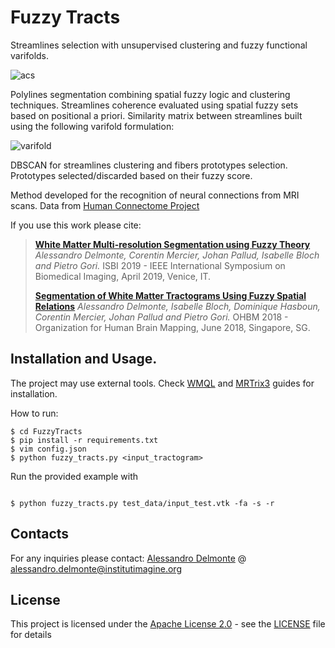 # Fuzzy Tracts

Streamlines selection with unsupervised clustering and fuzzy functional varifolds.

![acs](https://i.imgur.com/GCzmyiO.jpg)

Polylines segmentation combining spatial fuzzy logic and clustering techniques. Streamlines coherence evaluated using
spatial fuzzy sets based on positional a priori. Similarity matrix between streamlines built using the 
following varifold formulation:

![varifold](https://i.imgur.com/sSEo2Bc.png)

DBSCAN for streamlines clustering and fibers prototypes selection. Prototypes selected/discarded based
on their fuzzy score.

Method developed for the recognition of neural connections from MRI scans. Data from [Human Connectome Project](http://www.humanconnectomeproject.org/)

If you use this work please cite:
>**[White Matter Multi-resolution Segmentation using Fuzzy Theory](https://hal.archives-ouvertes.fr/hal-01983010/document)** *Alessandro Delmonte, Corentin Mercier, Johan Pallud, Isabelle Bloch and Pietro Gori.* ISBI 2019 - IEEE International Symposium on
Biomedical Imaging, April 2019, Venice, IT.
> 
>**[Segmentation of White Matter Tractograms Using Fuzzy Spatial Relations](https://hal.archives-ouvertes.fr/hal-01744267/document)** *Alessandro Delmonte, Isabelle Bloch, Dominique Hasboun, Corentin Mercier, Johan Pallud and Pietro Gori.* OHBM 2018 -
> Organization for Human Brain Mapping, June 2018, Singapore, SG.

## Installation and Usage.

The project may use external tools. Check [WMQL](http://tract-querier.readthedocs.io/en/latest/#) and [MRTrix3](http://www.mrtrix.org/) guides for installation.

How to run:
```shell
$ cd FuzzyTracts
$ pip install -r requirements.txt
$ vim config.json
$ python fuzzy_tracts.py <input_tractogram>
```

Run the provided example with
```shell

$ python fuzzy_tracts.py test_data/input_test.vtk -fa -s -r
```

## Contacts

For any inquiries please contact: 
[Alessandro Delmonte](https://aledelmo.github.io) @ [alessandro.delmonte@institutimagine.org](mailto:alessandro.delmonte@institutimagine.org)

## License

This project is licensed under the [Apache License 2.0](LICENSE) - see the [LICENSE](LICENSE) file for
details